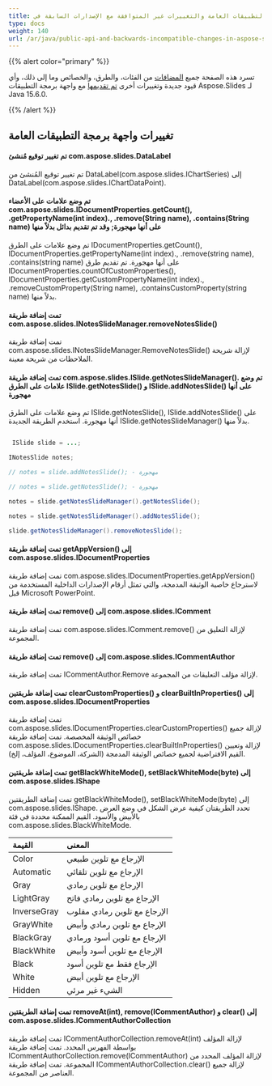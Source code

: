 ```yaml
---
title: واجهة برمجة التطبيقات العامة والتغييرات غير المتوافقة مع الإصدارات السابقة في Aspose.Slides لـ Java 15.6.0
type: docs
weight: 140
url: /ar/java/public-api-and-backwards-incompatible-changes-in-aspose-slides-for-java-15-6-0/
---
```


{{% alert color="primary" %}} 

تسرد هذه الصفحة جميع [المضافات](/slides/ar/java/public-api-and-backwards-incompatible-changes-in-aspose-slides-for-java-15-6-0/) من الفئات، والطرق، والخصائص وما إلى ذلك، وأي قيود جديدة وتغييرات أخرى [تم تقديمها](/slides/ar/java/public-api-and-backwards-incompatible-changes-in-aspose-slides-for-java-15-6-0/) مع واجهة برمجة التطبيقات Aspose.Slides لـ Java 15.6.0.

{{% /alert %}} 
## **تغييرات واجهة برمجة التطبيقات العامة**
#### **تم تغيير توقيع مُنشئ com.aspose.slides.DataLabel**
تم تغيير توقيع المُنشئ من DataLabel(com.aspose.slides.IChartSeries) إلى DataLabel(com.aspose.slides.IChartDataPoint).
#### **تم وضع علامات على الأعضاء com.aspose.slides.IDocumentProperties.getCount(), .getPropertyName(int index)., .remove(String name), .contains(String name) على أنها مهجورة; وقد تم تقديم بدائل بدلاً منها**
تم وضع علامات على الطرق IDocumentProperties.getCount(), IDocumentProperties.getPropertyName(int index)., .remove(string name), .contains(string name) على أنها مهجورة. تم تقديم طرق IDocumentProperties.countOfCustomProperties(), IDocumentProperties.getCustomPropertyName(int index)., .removeCustomProperty(String name), .containsCustomProperty(string name) بدلاً منها.
#### **تمت إضافة طريقة com.aspose.slides.INotesSlideManager.removeNotesSlide()**
تمت إضافة طريقة com.aspose.slides.INotesSlideManager.RemoveNotesSlide() لإزالة شريحة الملاحظات من شريحة معينة.
#### **تمت إضافة طريقة com.aspose.slides.ISlide.getNotesSlideManager(). تم وضع علامات على الطرق ISlide.getNotesSlide() و ISlide.addNotesSlide() على أنها مهجورة**
تم وضع علامات على الطرق ISlide.getNotesSlide(), ISlide.addNotesSlide() على أنها مهجورة. استخدم الطريقة الجديدة ISlide.getNotesSlideManager() بدلاً منها.

``` java

 ISlide slide = ...;

INotesSlide notes;

// notes = slide.addNotesSlide(); - مهجورة

// notes = slide.getNotesSlide(); - مهجورة

notes = slide.getNotesSlideManager().getNotesSlide();

notes = slide.getNotesSlideManager().addNotesSlide();

slide.getNotesSlideManager().removeNotesSlide();

```
#### **تمت إضافة طريقة getAppVersion() إلى com.aspose.slides.IDocumentProperties**
تمت إضافة طريقة com.aspose.slides.IDocumentProperties.getAppVersion() لاسترجاع خاصية الوثيقة المدمجة، والتي تمثل أرقام الإصدارات الداخلية المستخدمة من قبل Microsoft PowerPoint.
#### **تمت إضافة طريقة remove() إلى com.aspose.slides.IComment**
تمت إضافة طريقة com.aspose.slides.IComment.remove() لإزالة التعليق من المجموعة.
#### **تمت إضافة طريقة remove() إلى com.aspose.slides.ICommentAuthor**
تمت إضافة طريقة ICommentAuthor.Remove لإزالة مؤلف التعليقات من المجموعة.
#### **تمت إضافة طريقتين clearCustomProperties() و clearBuiltInProperties() إلى com.aspose.slides.IDocumentProperties**
تمت إضافة طريقة com.aspose.slides.IDocumentProperties.clearCustomProperties() لإزالة جميع خصائص الوثيقة المخصصة.
تمت إضافة طريقة com.aspose.slides.IDocumentProperties.clearBuiltInProperties() لإزالة وتعيين القيم الافتراضية لجميع خصائص الوثيقة المدمجة (الشركة، الموضوع، المؤلف، إلخ).
#### **تمت إضافة طريقتين getBlackWhiteMode(), setBlackWhiteMode(byte) إلى com.aspose.slides.IShape**
تمت إضافة الطريقتين getBlackWhiteMode(), setBlackWhiteMode(byte) إلى com.aspose.slides.IShape.
تحدد الطريقتان كيفية عرض الشكل في وضع العرض بالأبيض والأسود. القيم الممكنة محددة في فئة com.aspose.slides.BlackWhiteMode.

|**القيمة** |**المعنى** |
| :- | :- |
|Color |الإرجاع مع تلوين طبيعي |
|Automatic |الإرجاع مع تلوين تلقائي |
|Gray |الإرجاع مع تلوين رمادي |
|LightGray |الإرجاع مع تلوين رمادي فاتح |
|InverseGray |الإرجاع مع تلوين رمادي مقلوب |
|GrayWhite |الإرجاع مع تلوين رمادي وأبيض |
|BlackGray |الإرجاع مع تلوين أسود ورمادي |
|BlackWhite |الإرجاع مع تلوين أسود وأبيض |
|Black |الإرجاع فقط مع تلوين أسود |
|White |الإرجاع مع تلوين أبيض |
|Hidden |الشيء غير مرئي |
#### **تمت إضافة الطريقتين removeAt(int), remove(ICommentAuthor) و clear() إلى com.aspose.slides.ICommentAuthorCollection**
تمت إضافة طريقة ICommentAuthorCollection.removeAt(int) لإزالة المؤلف بواسطة الفهرس المحدد. تمت إضافة طريقة ICommentAuthorCollection.remove(ICommentAuthor) لإزالة المؤلف المحدد من المجموعة. تمت إضافة طريقة ICommentAuthorCollection.clear() لإزالة جميع العناصر من المجموعة.